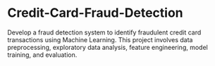 # Credit-Card-Fraud-Detection
Develop a fraud detection system to identify fraudulent credit card transactions using Machine Learning. This project involves data preprocessing, exploratory data analysis, feature engineering, model training, and evaluation. 
